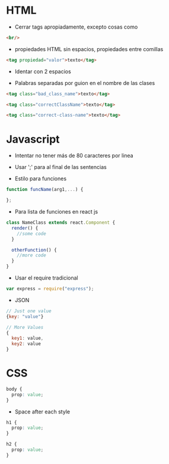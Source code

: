 # HTML

* Cerrar tags apropiadamente, excepto cosas como

```html
<br/>
```

* propiedades HTML sin espacios, propiedades entre comillas

```html
<tag propiedad="valor">texto</tag>
```

* Identar con 2 espacios

* Palabras separadas por guion en el nombre de las clases

```html
<tag class="bad_class_name">texto</tag>

<tag class="correctClassName">texto</tag>

<tag class="correct-class-name">texto</tag>
```

# Javascript

* Intentar no tener más de 80 caracteres por linea

* Usar ';' para al final de las sentencias

* Estilo para funciones

```javascript
function funcName(arg1,...) {

};
```

* Para lista de funciones en react js

```javascript
class NameClass extends react.Component {
  render() {
    //some code
  }

  otherFunction() {
    //more code
  }
}
```

* Usar el require tradicional

```javascript
var express = require("express");
```

* JSON

```javascript
// Just one value
{key: "value"}

// More Values
{
  key1: value,
  key2: value
}
```
# CSS

```css
body {
  prop: value;
}
```

* Space after each style

```css
h1 {
  prop: value;
}

h2 {
  prop: value;
}
```
